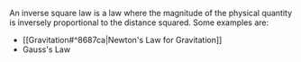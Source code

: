 An inverse square law is a law where the magnitude of the physical quantity is inversely proportional to the distance squared. Some examples are:
- [[Gravitation#^8687ca|Newton's Law for Gravitation]]
- Gauss's Law